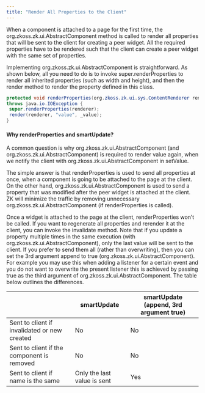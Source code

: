 ```yaml
---
title: "Render All Properties to the Client"
---
```


When a component is attached to a page for the first time, the
<javadoc method="renderProperties(org.zkoss.zk.ui.sys.ContentRenderer)" class='false'>org.zkoss.zk.ui.AbstractComponent</javadoc>
method is called to render all properties that will be sent to the
client for creating a peer widget. All the required properties have to
be rendered such that the client can create a peer widget with the same
set of properties.

Implementing
<javadoc method="renderProperties(org.zkoss.zk.ui.sys.ContentRenderer)" class='false'>org.zkoss.zk.ui.AbstractComponent</javadoc>
is straightforward. As shown below, all you need to do is to invoke
<mp>super.renderProperties</mp> to render all inherited properties (such
as width and height), and then the render method to render the property
defined in this class.

```java
protected void renderProperties(org.zkoss.zk.ui.sys.ContentRenderer renderer)
throws java.io.IOException {
 super.renderProperties(renderer);
 render(renderer, "value", _value);
}
```

#### Why renderProperties and smartUpdate?

A common question is why
<javadoc method="renderProperties(org.zkoss.zk.ui.sys.ContentRenderer)" class="false">org.zkoss.zk.ui.AbstractComponent</javadoc>
(and
<javadoc method="redraw(java.io.Writer)" class="false">org.zkoss.zk.ui.AbstractComponent</javadoc>)
is required to render value again, when we notify the client with
<javadoc method="smartUpdate(java.lang.String, boolean)" class="false">org.zkoss.zk.ui.AbstractComponent</javadoc>
in setValue.

The simple answer is that renderProperties is used to send all
properties at once, when a component is going to be attached to the page
at the client. On the other hand,
<javadoc method="smartUpdate(java.lang.String, boolean)" class="false">org.zkoss.zk.ui.AbstractComponent</javadoc>
is used to send a property that was modified after the peer widget is
attached at the client. ZK will minimize the traffic by removing
unnecessary
<javadoc method="smartUpdate(java.lang.String, boolean)" class="false">org.zkoss.zk.ui.AbstractComponent</javadoc>
(if renderProperties is called).

Once a widget is attached to the page at the client, renderProperties
won’t be called. If you want to regenerate all properties and rerender
it at the client, you can invoke the invalidate method. Note that if you
update a property multiple times in the same execution (with
<javadoc method="smartUpdate(java.lang.String, boolean)" class="false">org.zkoss.zk.ui.AbstractComponent</javadoc>),
only the last value will be sent to the client. If you prefer to send
them all (rather than overwriting), then you can set the 3rd argument
append to true
(<javadoc method="smartUpdate(java.lang.String, java.lang.Object, boolean)" class="false">org.zkoss.zk.ui.AbstractComponent</javadoc>).
For example you may use this when adding a listener for a certain event
and you do not want to overwrite the present listener this is achieved
by passing true as the third argument of
<javadoc method="smartUpdate(java.lang.String, boolean)" class="false">org.zkoss.zk.ui.AbstractComponent</javadoc>.
The table below outlines the differences.

|                                              | <b>smartUpdate</b>          | <b>smartUpdate (append, 3rd argument true)</b> |
|----------------------------------------------|-----------------------------|------------------------------------------------|
| Sent to client if invalidated or new created | No                          | No                                             |
| Sent to client if the component is removed   | No                          | No                                             |
| Sent to client if name is the same           | Only the last value is sent | Yes                                            |
